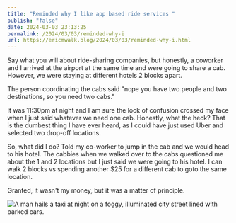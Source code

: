 ```yaml
---
title: "Reminded why I like app based ride services "
publish: "false"
date: 2024-03-03 23:13:25
permalink: /2024/03/03/reminded-why-i
url: https://ericmwalk.blog/2024/03/03/reminded-why-i.html
---
```


Say what you will about ride-sharing companies, but honestly, a coworker and I arrived at the airport at the same time and were going to share a cab. However, we were staying at different hotels 2 blocks apart.

The person coordinating the cabs said "nope you have two people and two destinations, so you need two cabs."

It was 11:30pm at night and I am sure the look of confusion crossed my face when I just said whatever we need one cab. Honestly, what the heck? That is the dumbest thing I have ever heard, as I could have just used Uber and selected two drop-off locations.

So, what did I do? Told my co-worker to jump in the cab and we would head to his hotel. The cabbies when we walked over to the cabs questioned me about the 1 and 2 locations but I just said we were going to his hotel. I can walk 2 blocks vs spending another $25 for a different cab to goto the same location.

Granted, it wasn't my money, but it was a matter of principle.

![A man hails a taxi at night on a foggy, illuminated city street lined with parked cars.](https://ericmwalk.blog/uploads/2024/6797282b-ca51-4635-ab9a-a00ef554f880.png)